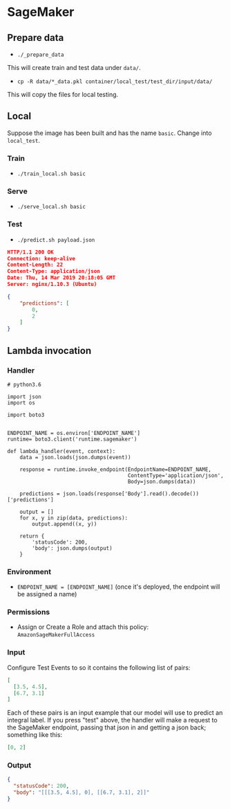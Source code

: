 # SageMaker

## Prepare data
- `./_prepare_data`

This will create train and test data under `data/`.

- `cp -R data/*_data.pkl container/local_test/test_dir/input/data/`

This will copy the files for local testing.

## Local

Suppose the image has been built and has the name `basic`. Change into `local_test`.

### Train
- `./train_local.sh basic`

### Serve
- `./serve_local.sh basic`

### Test
- `./predict.sh payload.json`

```json
HTTP/1.1 200 OK
Connection: keep-alive
Content-Length: 22
Content-Type: application/json
Date: Thu, 14 Mar 2019 20:18:05 GMT
Server: nginx/1.10.3 (Ubuntu)

{
    "predictions": [
        0,
        2
    ]
}
```


## Lambda invocation

### Handler

```
# python3.6

import json
import os

import boto3


ENDPOINT_NAME = os.environ['ENDPOINT_NAME']
runtime= boto3.client('runtime.sagemaker')

def lambda_handler(event, context):
    data = json.loads(json.dumps(event))

    response = runtime.invoke_endpoint(EndpointName=ENDPOINT_NAME,
                                       ContentType='application/json',
                                       Body=json.dumps(data))

    predictions = json.loads(response['Body'].read().decode())['predictions']

    output = []
    for x, y in zip(data, predictions):
        output.append((x, y))

    return {
        'statusCode': 200,
        'body': json.dumps(output)
    }
```

### Environment

- `ENDPOINT_NAME = [ENDPOINT_NAME]` (once it's deployed, the endpoint will be assigned a name)

### Permissions

- Assign or Create a Role and attach this policy: `AmazonSageMakerFullAccess`

### Input

Configure Test Events to so it contains the following list of pairs:

```json
[
  [3.5, 4.5],
  [6.7, 3.1]
]
```

Each of these pairs is an input example that our model will use to predict an integral label. If you press "test" above, the handler will make a request to the SageMaker endpoint, passing that json in and getting a json back; something like this:

```json
[0, 2]
```

### Output

```json
{
  "statusCode": 200,
  "body": "[[[3.5, 4.5], 0], [[6.7, 3.1], 2]]"
}
```

